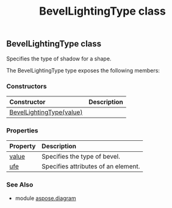 ﻿---
title: BevelLightingType class
second_title: Aspose.Diagram for Python via .NET API References
description: 
type: docs
weight: 140
url: /python-net/aspose.diagram/bevellightingtype/
is_root: false
---

## BevelLightingType class

Specifies the type of shadow for a shape.



The BevelLightingType type exposes the following members:

### Constructors
| Constructor | Description |
| :- | :- |
| [BevelLightingType(value)](/diagram/python-net/aspose.diagram/bevellightingtype/__init__/#BevelLightingTypeValue) |  |


### Properties
| Property | Description |
| :- | :- |
| [value](/diagram/python-net/aspose.diagram/bevellightingtype/value) | Specifies the type of bevel. |
| [ufe](/diagram/python-net/aspose.diagram/bevellightingtype/ufe) | Specifies attributes of an element. |


### See Also

* module [aspose.diagram](../)
